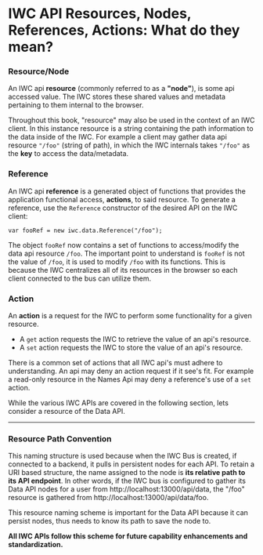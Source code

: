 # IWC API Resources, Nodes, References, Actions: What do they mean?

### Resource/Node
An IWC api **resource** (commonly referred to as a **"node"**), is some api accessed value.
The IWC stores these shared values and metadata pertaining to them internal to
the browser.

Throughout this book, "resource" may also be used in the context
of an IWC client. In this instance resource is a string containing the path
information to the data inside of the IWC. For example a client may gather
data api resource `"/foo"` (string of path), in which the IWC internals
takes `"/foo"` as the **key** to access the data/metadata.


### Reference
An IWC api **reference** is a generated object of functions that provides
the application functional access, **actions**, to said resource.
To generate a reference, use the `Reference` constructor of the desired API
on the IWC client:

```
var fooRef = new iwc.data.Reference("/foo");
```

The object `fooRef` now contains a set of functions to access/modify the data api
resource `/foo`. The important point to understand is `fooRef` is not the value
of `/foo`, it is used to modify `/foo` with its functions. This is because
the IWC centralizes all of its resources in the browser so each client
connected to the bus can utilize them.


### Action
An **action** is a request for the IWC to perform some functionality for a given
resource.

- A `get` action requests the IWC to retrieve the value of an api's resource.
- A `set` action requests the IWC to store the value of an api's resource.

There is a common set of actions that all IWC api's must adhere to understanding.
An api may deny an action request if it see's fit. For example a read-only
resource in the Names Api may deny a reference's use of a `set` action.


While the various IWC APIs are covered in the following section, lets consider
a resource of the Data API.

---

### Resource Path Convention
This naming structure is used because when the IWC Bus is created, if connected
to a backend, it pulls in persistent nodes for each API. To retain a URI based
structure, the name assigned to the node is **its relative path to its API endpoint**.
In other words, if the IWC bus is configured to gather its Data API nodes for
a user from http://localhost:13000/api/data, the "/foo" resource is gathered
from http://localhost:13000/api/data/foo.

This resource naming scheme is important for the Data API because it can persist
nodes, thus needs to know its path to save the node to.

**All IWC APIs follow this scheme for future capability enhancements and standardization.**
